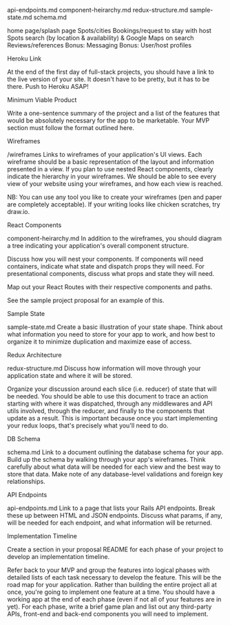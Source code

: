 api-endpoints.md
component-heirarchy.md
redux-structure.md
sample-state.md
schema.md


home page/splash page
Spots/cities
Bookings/request to stay with host
Spots search (by location & availability) & Google Maps on search
Reviews/references
Bonus: Messaging
Bonus: User/host profiles




Heroku Link

At the end of the first day of full-stack projects, you should have a link to the live version of your site. It doesn't have to be pretty, but it has to be there. Push to Heroku ASAP!

Minimum Viable Product

Write a one-sentence summary of the project and a list of the features that would be absolutely necessary for the app to be marketable. Your MVP section must follow the format outlined here.

Wireframes

/wireframes
Links to wireframes of your application's UI views. Each wireframe should be a basic representation of the layout and information presented in a view. If you plan to use nested React components, clearly indicate the hierarchy in your wireframes. We should be able to see every view of your website using your wireframes, and how each view is reached.

NB: You can use any tool you like to create your wireframes (pen and paper are completely acceptable). If your writing looks like chicken scratches, try draw.io.

React Components

component-heirarchy.md
In addition to the wireframes, you should diagram a tree indicating your application's overall component structure.

Discuss how you will nest your components. If components will need containers, indicate what state and dispatch props they will need. For presentational components, discuss what props and state they will need.

Map out your React Routes with their respective components and paths.

See the sample project proposal for an example of this.

Sample State

sample-state.md
Create a basic illustration of your state shape. Think about what information you need to store for your app to work, and how best to organize it to minimize duplication and maximize ease of access.

Redux Architecture

redux-structure.md
Discuss how information will move through your application state and where it will be stored.

Organize your discussion around each slice (i.e. reducer) of state that will be needed. You should be able to use this document to trace an action starting with where it was dispatched, through any middlewares and API utils involved, through the reducer, and finally to the components that update as a result. This is important because once you start implementing your redux loops, that's precisely what you'll need to do.

DB Schema

schema.md
Link to a document outlining the database schema for your app. Build up the schema by walking through your app's wireframes. Think carefully about what data will be needed for each view and the best way to store that data. Make note of any database-level validations and foreign key relationships.

API Endpoints

api-endpoints.md
Link to a page that lists your Rails API endpoints. Break these up between HTML and JSON endpoints. Discuss what params, if any, will be needed for each endpoint, and what information will be returned.

Implementation Timeline

Create a section in your proposal README for each phase of your project to develop an implementation timeline.

Refer back to your MVP and group the features into logical phases with detailed lists of each task necessary to develop the feature. This will be the road map for your application. Rather than building the entire project all at once, you're going to implement one feature at a time. You should have a working app at the end of each phase (even if not all of your features are in yet). For each phase, write a brief game plan and list out any third-party APIs, front-end and back-end components you will need to implement.
